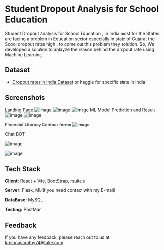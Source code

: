 
# Student Dropout Analysis for School Education

Student Dropout Analysis for School Education , In India most for the States are facing a problem in Education sector especially in state of Gujarat the Scool dropout rates high , to come out this problem they solution. 
So, We developed a solution to anlayze the reason behind the dropout rate using Machine Learning.


## Dataset

 - [Dropout rates in India Dataset](https://www.data.gov.in/search?title=school%20dropout&type=resources&sortby=_score) or Kaggle for specific state in india
 
 


## Screenshots
Landing Page
![image](https://github.com/user-attachments/assets/ec08ead8-091f-4eb5-9a35-4bd5221eb4bd)
![image](https://github.com/user-attachments/assets/54d32c3e-3066-486c-8f4a-817c905786f7)
![image](https://github.com/user-attachments/assets/183381ed-f483-48e2-83fa-beca676dd3df)
ML Model Prediction and Result
![image](https://github.com/user-attachments/assets/d1d4ffcb-2d35-486d-bd56-f054bf5e3d09)
![image](https://github.com/user-attachments/assets/e24725de-6ae9-4bb9-854e-9763e046a9a0)

Financial Literacy Contact forms
![image](https://github.com/user-attachments/assets/ab6e16f9-95f7-4fda-98e8-f4b542a05121)


Chat BOT

![image](https://github.com/user-attachments/assets/08191cc7-1d3c-40f2-88f1-90f2f37a7a51)


![image](https://github.com/user-attachments/assets/52e4c243-89e0-4578-b18b-4c21edc2e7f8)







## Tech Stack

**Client:** React + Vite, BootStrap, rsuitejs

**Server:** Flask, ML(If you need contact with my E-mail)

**DataBase:** MySQL

**Testing:** PostMan


## Feedback

If you have any feedback, please reach out to us at krishnasarathy74@fake.com

